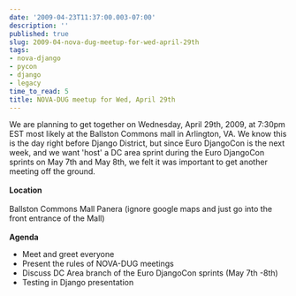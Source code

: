 ```yaml
---
date: '2009-04-23T11:37:00.003-07:00'
description: ''
published: true
slug: 2009-04-nova-dug-meetup-for-wed-april-29th
tags:
- nova-django
- pycon
- django
- legacy
time_to_read: 5
title: NOVA-DUG meetup for Wed, April 29th
---
```


We are planning to get together on Wednesday, April 29th, 2009, at 7:30pm EST most likely at the Ballston Commons mall in Arlington, VA. We know this is the day right before Django District, but since Euro DjangoCon is the next week, and we want 'host' a DC area sprint during the Euro DjangoCon sprints on May 7th and May 8th, we felt it was important to get another meeting off the ground.<br /><br /><span style="font-weight: bold;"> Location</span><br /><br />Ballston Commons Mall Panera (ignore google maps and just go into the front entrance of the Mall)<br /><br /><span style="font-weight: bold;"> Agenda</span><br /><ul><li>Meet and greet everyone</li><li> Present the rules of NOVA-DUG meetings</li><li> Discuss DC Area branch of the Euro DjangoCon sprints (May 7th -8th)</li><li>Testing in Django presentation</li></ul>
